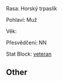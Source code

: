 
Rasa: Horský trpaslík

Pohlaví: Muž

Věk: 

Přesvědčení: NN

Stat Block: [veteran](https://5e.tools/bestiary.html#veteran_mm)


## Other
